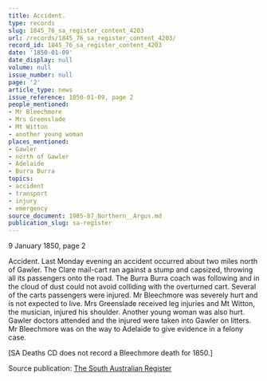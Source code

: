 ```yaml
---
title: Accident.
type: records
slug: 1845_76_sa_register_content_4203
url: /records/1845_76_sa_register_content_4203/
record_id: 1845_76_sa_register_content_4203
date: '1850-01-09'
date_display: null
volume: null
issue_number: null
page: '2'
article_type: news
issue_reference: 1850-01-09, page 2
people_mentioned:
- Mr Bleechmore
- Mrs Greenslade
- Mt Witton
- another young woman
places_mentioned:
- Gawler
- north of Gawler
- Adelaide
- Burra Burra
topics:
- accident
- transport
- injury
- emergency
source_document: 1985-87_Northern__Argus.md
publication_slug: sa-register
---
```


9 January 1850, page 2

Accident.  Last Monday evening an accident occurred about two miles north of Gawler.  The Clare mail-cart ran against a stump and capsized, throwing all its passengers onto the road.  The Burra Burra coach was following and in the cloud of dust could not avoid colliding with the overturned cart.  Several of the carts passengers were injured.  Mr Bleechmore was severely hurt and is not expected to live.  Mrs Greenslade received leg injuries and Mt Witton, the musician, injured his shoulder.  Another young woman was also hurt.  Gawler doctors attended and the injured were taken into Gawler on litters.  Mr Bleechmore was on the way to Adelaide to give evidence in a felony case.

[SA Deaths CD does not record a Bleechmore death for 1850.]

Source publication: [The South Australian Register](/publications/sa-register/)
